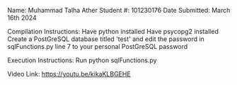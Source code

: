 Name: Muhammad Talha Ather
Student #: 101230176
Date Submitted: March 16th 2024

Compilation Instructions: 	Have python installed
				Have psycopg2 installed
				Create a PostGreSQL database titled 'test' and edit the password in sqlFunctions.py line 7 to your personal PostGreSQL password

Execution Instructions:		Run python sqlFunctions.py

Video Link: https://youtu.be/kikaKLBGEHE
